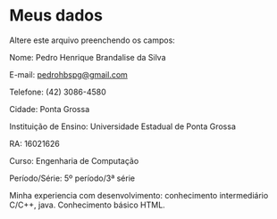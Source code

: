 # Meus dados

Altere este arquivo preenchendo os campos:

Nome: Pedro Henrique Brandalise da Silva

E-mail: pedrohbspg@gmail.com

Telefone: (42) 3086-4580

Cidade: Ponta Grossa

Instituição de Ensino: Universidade Estadual de Ponta Grossa

RA: 16021626

Curso: Engenharia de Computação

Período/Série: 5º período/3ª série

Minha experiencia com desenvolvimento: conhecimento intermediário C/C++, java. Conhecimento básico HTML. 
